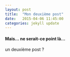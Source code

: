```yaml
---
layout: post
title:  "Mon deuxième post"
date:   2015-04-06 11:45:00
categories: jekyll update
---
```


#### Mais... ne serait-ce point là...
un deuxième post ?
